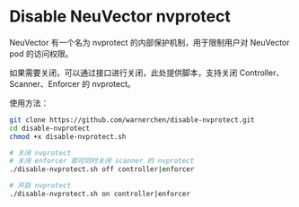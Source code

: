 # Disable NeuVector nvprotect

NeuVector 有一个名为 nvprotect 的内部保护机制，用于限制用户对 NeuVector pod 的访问权限。

如果需要关闭，可以通过接口进行关闭，此处提供脚本，支持关闭 Controller、Scanner、Enforcer 的 nvprotect。

使用方法：

```bash
git clone https://github.com/warnerchen/disable-nvprotect.git
cd disable-nvprotect
chmod +x disable-nvprotect.sh

# 关闭 nvprotect
# 关闭 enforcer 即可同时关闭 scanner 的 nvprotect
./disable-nvprotect.sh off controller|enforcer

# 开启 nvprotect
./disable-nvprotect.sh on controller|enforcer
```
